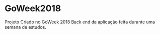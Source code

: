 # GoWeek2018
Projeto Criado no GoWeek 2018
Back end da aplicação feita durante uma semana de estudos.
